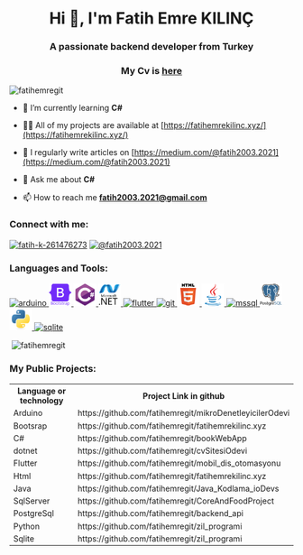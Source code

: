 <h1 align="center">Hi 👋, I'm Fatih Emre KILINÇ</h1>
<h3 align="center">A passionate backend developer from Turkey</h3>
<h3 align="center">My Cv is <a href="https://github.com/fatihemregit/fatihemregit/blob/master/Fatih_Emre_Kilinc_Resume.pdf">here</a></h3>

<p align="left"> <img src="https://komarev.com/ghpvc/?username=fatihemregit&label=Profile%20views&color=009dff&style=flat" alt="fatihemregit" /> </p>

- 🌱 I’m currently learning **C#**

- 👨‍💻 All of my projects are available at [https://fatihemrekilinc.xyz/](https://fatihemrekilinc.xyz/)

- 📝 I regularly write articles on [https://medium.com/@fatih2003.2021](https://medium.com/@fatih2003.2021)

- 💬 Ask me about **C#**

- 📫 How to reach me **fatih2003.2021@gmail.com**

<h3 align="left">Connect with me:</h3>
<p align="left">
<a href="https://linkedin.com/in/fatih-k-261476273" target="blank"><img align="center" src="https://raw.githubusercontent.com/rahuldkjain/github-profile-readme-generator/master/src/images/icons/Social/linked-in-alt.svg" alt="fatih-k-261476273" height="30" width="40" /></a>
<a href="https://medium.com/@fatih2003.2021" target="blank"><img align="center" src="https://raw.githubusercontent.com/rahuldkjain/github-profile-readme-generator/master/src/images/icons/Social/medium.svg" alt="@fatih2003.2021" height="30" width="40" /></a>
</p>

<h3 align="left">Languages and Tools:</h3>
<p align="left"> <a href="https://www.arduino.cc/" target="_blank" rel="noreferrer"> <img src="https://cdn.worldvectorlogo.com/logos/arduino-1.svg" alt="arduino" width="40" height="40"/> </a> <a href="https://getbootstrap.com" target="_blank" rel="noreferrer"> <img src="https://raw.githubusercontent.com/devicons/devicon/master/icons/bootstrap/bootstrap-plain-wordmark.svg" alt="bootstrap" width="40" height="40"/> </a> <a href="https://www.w3schools.com/cs/" target="_blank" rel="noreferrer"> <img src="https://raw.githubusercontent.com/devicons/devicon/master/icons/csharp/csharp-original.svg" alt="csharp" width="40" height="40"/> </a> <a href="https://dotnet.microsoft.com/" target="_blank" rel="noreferrer"> <img src="https://raw.githubusercontent.com/devicons/devicon/master/icons/dot-net/dot-net-original-wordmark.svg" alt="dotnet" width="40" height="40"/> </a> <a href="https://flutter.dev" target="_blank" rel="noreferrer"> <img src="https://www.vectorlogo.zone/logos/flutterio/flutterio-icon.svg" alt="flutter" width="40" height="40"/> </a> <a href="https://git-scm.com/" target="_blank" rel="noreferrer"> <img src="https://www.vectorlogo.zone/logos/git-scm/git-scm-icon.svg" alt="git" width="40" height="40"/> </a> <a href="https://www.w3.org/html/" target="_blank" rel="noreferrer"> <img src="https://raw.githubusercontent.com/devicons/devicon/master/icons/html5/html5-original-wordmark.svg" alt="html5" width="40" height="40"/> </a> <a href="https://www.java.com" target="_blank" rel="noreferrer"> <img src="https://raw.githubusercontent.com/devicons/devicon/master/icons/java/java-original.svg" alt="java" width="40" height="40"/> </a> <a href="https://www.microsoft.com/en-us/sql-server" target="_blank" rel="noreferrer"> <img src="https://www.svgrepo.com/show/303229/microsoft-sql-server-logo.svg" alt="mssql" width="40" height="40"/> </a> <a href="https://www.postgresql.org" target="_blank" rel="noreferrer"> <img src="https://raw.githubusercontent.com/devicons/devicon/master/icons/postgresql/postgresql-original-wordmark.svg" alt="postgresql" width="40" height="40"/> </a> <a href="https://www.python.org" target="_blank" rel="noreferrer"> <img src="https://raw.githubusercontent.com/devicons/devicon/master/icons/python/python-original.svg" alt="python" width="40" height="40"/> </a> <a href="https://www.sqlite.org/" target="_blank" rel="noreferrer"> <img src="https://www.vectorlogo.zone/logos/sqlite/sqlite-icon.svg" alt="sqlite" width="40" height="40"/> </a> </p>

<p>&nbsp;<img align="center" src="https://github-readme-stats.vercel.app/api?username=fatihemregit&show_icons=true&locale=en" alt="fatihemregit" /></p>

<h3 align="left">My Public Projects:</h3>
<table>
  <tr>
    <th>Language or technology</th>
    <th>Project Link in github</th>
  </tr>
  <tr>
     <td>Arduino</td>
     <td>https://github.com/fatihemregit/mikroDenetleyicilerOdevi</td>
  </tr>
  <tr>
    <td>Bootsrap</td>
    <td>https://github.com/fatihemregit/fatihemrekilinc.xyz</td>
  </tr>
  <tr>
    <td>C#</td>
    <td>https://github.com/fatihemregit/bookWebApp</td>
  </tr>
  <tr>
    <td>dotnet</td>
    <td>https://github.com/fatihemregit/cvSitesiOdevi</td>
  </tr>
  <tr>
    <td>Flutter</td>
    <td>https://github.com/fatihemregit/mobil_dis_otomasyonu</td>
  </tr>
  <tr>
    <td>Html</td>
    <td>https://github.com/fatihemregit/fatihemrekilinc.xyz</td>
  </tr>
  <tr>
    <td>Java</td>
    <td>https://github.com/fatihemregit/Java_Kodlama_ioDevs</td>
  </tr>
  <tr>
    <td>SqlServer</td>
    <td>https://github.com/fatihemregit/CoreAndFoodProject</td>
  </tr>
  <tr>
    <td>PostgreSql</td>
    <td>https://github.com/fatihemregit/backend_api</td>
  </tr>
  <tr>
    <td>Python</td>
    <td>https://github.com/fatihemregit/zil_programi</td>
  </tr>
  <tr>
    <td>Sqlite</td>
    <td>https://github.com/fatihemregit/zil_programi</td>
  </tr>
  
</table>
